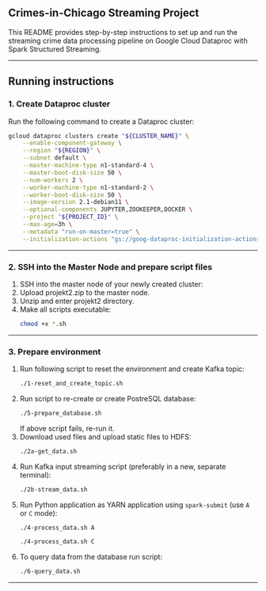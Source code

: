 ## Crimes-in-Chicago Streaming Project

This README provides step-by-step instructions to set up and run the streaming crime data processing pipeline on Google Cloud Dataproc with Spark Structured Streaming.

---

## Running instructions
### 1. Create Dataproc cluster
Run the following command to create a Dataproc cluster:

```bash
gcloud dataproc clusters create "${CLUSTER_NAME}" \
    --enable-component-gateway \
    --region "${REGION}" \
    --subnet default \
    --master-machine-type n1-standard-4 \
    --master-boot-disk-size 50 \
    --num-workers 2 \
    --worker-machine-type n1-standard-2 \
    --worker-boot-disk-size 50 \
    --image-version 2.1-debian11 \
    --optional-components JUPYTER,ZOOKEEPER,DOCKER \
    --project "${PROJECT_ID}" \
    --max-age=3h \
    --metadata "run-on-master=true" \
    --initialization-actions "gs://goog-dataproc-initialization-actions-${REGION}/kafka/kafka.sh"
```

---

### 2. SSH into the Master Node and prepare script files

1. SSH into the master node of your newly created cluster:
2. Upload projekt2.zip to the master node.
3. Unzip and enter projekt2 directory.
4. Make all scripts executable:
   ```bash
   chmod +x *.sh
   ```

--- 

### 3. Prepare environment
1. Run following script to reset the environment and create Kafka topic:
   ```bash
   ./1-reset_and_create_topic.sh
   ```
2. Run script to re-create or create PostreSQL database:
   ```bash
   ./5-prepare_database.sh
   ```
   If above script fails, re-run it.
3. Download used files and upload static files to HDFS:
   ```bash
   ./2a-get_data.sh
   ```
4. Run Kafka input streaming script (preferably in a new, separate terminal):
   ```bash
   ./2b-stream_data.sh
   ```
5. Run Python application as YARN application using `spark-submit` (use `A` or `C` mode):
   ```bash
   ./4-process_data.sh A
   ```
   ```bash
   ./4-process_data.sh C
   ```
6. To query data from the database run script:
   ```bash
   ./6-query_data.sh
   ```

---